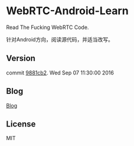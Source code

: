 # WebRTC-Android-Learn

Read The Fucking WebRTC Code.

针对Android方向，阅读源代码，并适当改写。

## Version

commit [9881cb2](https://chromium.googlesource.com/external/webrtc/+/9881cb28747d966072e1fa61f79eee4d0ca7cb64). Wed Sep 07 11:30:00 2016

## Blog

[Blog](https://github.com/RWebRTC/Blog/issues?q=is%3Aissue+is%3Aopen+label%3AWebRTC)

## License

MIT

